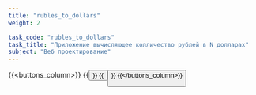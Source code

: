 ```yaml
---
title: "rubles_to_dollars"
weight: 2

task_code: "rubles_to_dollars"
task_title: "Приложение вычисляющее колличество рублей в N долларах"
subject: "Веб проектирование"
---
```


{{<buttons_column>}}
    {{<button text="Курс доллара к рублю" link="https://5oj2q.csb.app">}}
    {{<button text="Ссылка на борд" link="https://codesandbox.io/s/musing-browser-5oj2q?file=/src/App.js">}}
{{</buttons_column>}}
